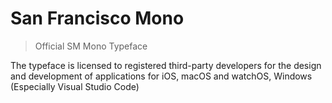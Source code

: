 # San Francisco Mono

> Official SM Mono Typeface 

The typeface is licensed to registered third-party developers for the design and development of applications for iOS, macOS and watchOS, Windows (Especially Visual Studio Code)


